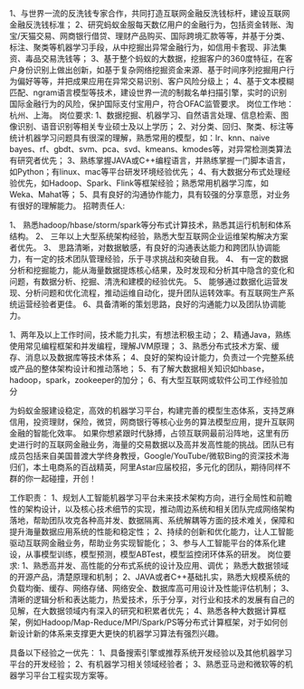1、与世界一流的反洗钱专家合作，共同打造互联网金融反洗钱标杆，建设互联网金融反洗钱标准；
2、研究蚂蚁金服每天数亿用户的金融行为，包括资金转账、淘宝/天猫交易、网商银行借贷、理财产品购买、国际跨境汇款等等，并基于分类、标注、聚类等机器学习手段，从中挖掘出异常金融行为，如信用卡套现、非法集资、毒品交易洗钱等；
3、基于整个蚂蚁的大数据，挖掘客户的360度特征，在客户身份识别上做出创新，如基于复杂网络挖掘资金来源、基于时间序列挖掘用户行为偏好等等，并把成果应用在异常交易识别、客户风险分级上；
4、基于文本模糊匹配、ngram语言模型等技术，建设世界一流的制裁名单扫描引擎，实时的识别国际金融行为的风险，保护国际支付宝用户，符合OFAC监管要求。
岗位工作地：杭州、上海。
岗位要求:
1、数据挖掘、机器学习、自然语言处理、信息检索、图像识别、语音识别等相关专业硕士及以上学历；
2、对分类、回归、聚类、标注等统计机器学习问题具有很深的理解，熟悉常用的模型，如：lr、knn、naive bayes、rf、gbdt、svm、pca、svd、kmeans、kmodes等，对异常检测类算法有研究者优先；
3、熟练掌握JAVA或C++编程语言，并熟练掌握一门脚本语言，如Python；有linux、mac等平台研发环境经验优先；
4、有大数据分布式处理经验优先，如Hadoop、Spark、Flink等框架经验；熟悉常用机器学习库，如Weka、Mahat等；
5、具有良好的沟通协作能力，具有较强的分享意愿，对业务有很好的理解能力。
招聘责任人:


1、 熟悉hadoop/hbase/storm/spark等分布式计算技术，熟悉其运行机制和体系结构。
2、 三年以上大型系统架构经验，熟悉大型互联网企业运维架构解决方案者优先。
3、 思路清晰，对数据敏感，有良好的沟通表达能力和跨团队协调能力，有一定的技术团队管理经验，乐于寻求挑战和突破自我。
4、 有一定的数据分析和挖掘能力，能从海量数据提炼核心结果，及时发现和分析其中隐含的变化和问题，有数据分析、挖掘、清洗和建模的经验优先。
5、 能够通过数据化运营发现、分析问题和优化流程，推动运维自动化，提升团队运转效率。有互联网生产系统运营经验者更佳。
6、具备清晰的策划思路，良好的沟通能力以及团队协调能力。


1、两年及以上工作时间，技术能力扎实，有想法积极主动； 
2、精通Java，熟练使用常见编程框架和并发编程，理解JVM原理； 
3、熟悉分布式技术方案、缓存、消息以及数据库等技术体系； 
4、良好的架构设计能力，负责过一个完整系统或产品的整体架构设计和推动落地； 
5、有了解大数据相关知识如hbase，hadoop，spark，zookeeper的加分； 
6、有大型互联网或软件公司工作经验加分



为蚂蚁金服建设稳定，高效的机器学习平台，构建完善的模型生态体系，支持芝麻信用，投资理财，保险，微贷，网商银行等核心业务的算法模型应用，提升互联网金融的智能化效率。 
如果你想紧跟时代脉搏，占领互联网最前沿阵地，这里有历史进行时的互联网金融业务，海量的交易数据以及高并发高性能的挑战。团队已有成员包括来自美国普渡大学终身教授，Google/YouTube/微软Bing的资深技术海归们，本土电商系的百战精英，阿里Astar应届校招，多元化的团队，期待同样不群的你一起碰撞，开创！ 

工作职责： 
1、规划人工智能机器学习平台未来技术架构方向，进行全局性和前瞻性的架构设计，以及核心技术细节的实现，推动周边系统和相关团队完成网络架构落地，帮助团队攻克各种高并发、数据隔离、系统解耦等方面的技术难关，保障和提升海量数据应用系统的性能和稳定性； 
2、持续的创新和优化能力，让人工智能驱动互联网金融业务，帮助业务实现智能化； 
3、参与人工智能平台的体系化建设，从事模型训练，模型预测，模型ABTest，模型监控闭环体系的研发。
岗位要求:
1、熟悉高并发、高性能的分布式系统的设计及应用、调优； 熟悉大数据领域的开源产品，清楚原理和机制； 
2、JAVA或者C++基础扎实，熟悉大规模系统的负载均衡、缓存、网络存储、网络安全、数据库高可用设计及性能评估机制； 
3、清晰的逻辑分析和表达能力，热爱技术，乐于分享，对行业和技术的发展有自己的见解，在大数据领域内有深入的研究和积累者优先； 
4、熟悉各种大数据计算框架，例如Hadoop/Map-Reduce/MPI/Spark/PS等分布式计算框架，对于如何创新设计新的体系来支撑更大更快的机器学习算法有强烈兴趣。 

具备以下经验之一优先： 
1、具备搜索引擎或推荐系统开发经验以及其他机器学习平台的开发经验； 
2、有机器学习相关领域经验者； 
3、熟悉亚马逊和微软等的机器学习平台工程实现方案等。
